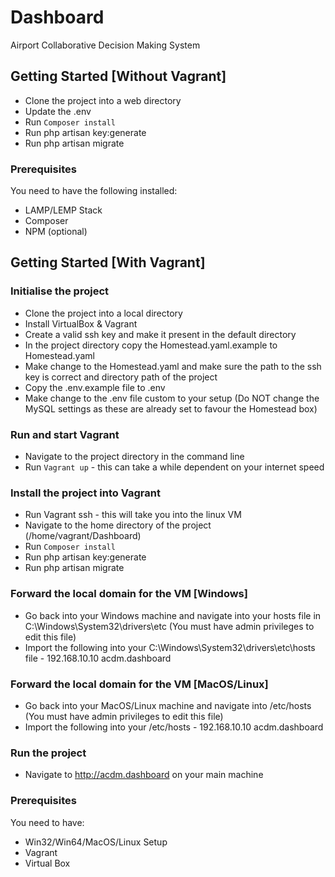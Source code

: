 # Dashboard
Airport Collaborative Decision Making System

## Getting Started [Without Vagrant]

- Clone the project into a web directory
- Update the .env
- Run <code>Composer install</code>
- Run php artisan key:generate
- Run php artisan migrate

### Prerequisites

You need to have the following installed:
- LAMP/LEMP Stack
- Composer
- NPM (optional)


## Getting Started [With Vagrant]

### Initialise the project
- Clone the project into a local directory
- Install VirtualBox & Vagrant
- Create a valid ssh key and make it present in the default directory
- In the project directory copy the Homestead.yaml.example to Homestead.yaml
- Make change to the Homestead.yaml and make sure the path to the ssh key is correct and directory path of the project
- Copy the .env.example file to .env
- Make change to the .env file custom to your setup (Do NOT change the MySQL settings as these are already set to favour the Homestead box)
### Run and start Vagrant
- Navigate to the project directory in the command line
- Run <code>Vagrant up</code> - this can take a while dependent on your internet speed
### Install the project into Vagrant
- Run Vagrant ssh - this will take you into the linux VM
- Navigate to the home directory of the project (/home/vagrant/Dashboard)
- Run <code>Composer install</code>
- Run php artisan key:generate
- Run php artisan migrate
### Forward the local domain for the VM [Windows]
- Go back into your Windows machine and navigate into your hosts file in C:\Windows\System32\drivers\etc (You must have admin privileges to edit this file)
- Import the following into your C:\Windows\System32\drivers\etc\hosts file - 192.168.10.10 acdm.dashboard
### Forward the local domain for the VM [MacOS/Linux]
- Go back into your MacOS/Linux machine and navigate into /etc/hosts (You must have admin privileges to edit this file)
- Import the following into your /etc/hosts - 192.168.10.10 acdm.dashboard
### Run the project
- Navigate to http://acdm.dashboard on your main machine

### Prerequisites
You need to have:
- Win32/Win64/MacOS/Linux Setup
- Vagrant
- Virtual Box





